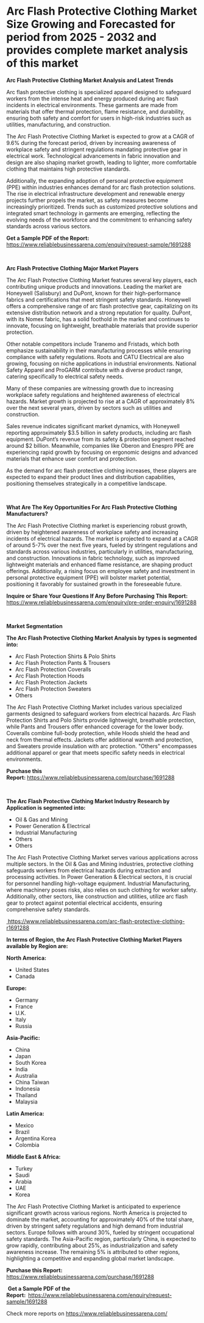 <p><h1>Arc Flash Protective Clothing Market Size Growing and Forecasted for period from 2025 - 2032 and provides complete market analysis of this market</h1></p><p><strong>Arc Flash Protective Clothing Market Analysis and Latest Trends</strong></p>
<p><p>Arc flash protective clothing is specialized apparel designed to safeguard workers from the intense heat and energy produced during arc flash incidents in electrical environments. These garments are made from materials that offer thermal protection, flame resistance, and durability, ensuring both safety and comfort for users in high-risk industries such as utilities, manufacturing, and construction.</p><p>The Arc Flash Protective Clothing Market is expected to grow at a CAGR of 9.6% during the forecast period, driven by increasing awareness of workplace safety and stringent regulations mandating protective gear in electrical work. Technological advancements in fabric innovation and design are also shaping market growth, leading to lighter, more comfortable clothing that maintains high protective standards. </p><p>Additionally, the expanding adoption of personal protective equipment (PPE) within industries enhances demand for arc flash protection solutions. The rise in electrical infrastructure development and renewable energy projects further propels the market, as safety measures become increasingly prioritized. Trends such as customized protective solutions and integrated smart technology in garments are emerging, reflecting the evolving needs of the workforce and the commitment to enhancing safety standards across various sectors.</p></p>
<p><strong>Get a Sample PDF of the Report:&nbsp;</strong> <a href="https://www.reliablebusinessarena.com/enquiry/request-sample/1691288?utm_campaign=2200&utm_medium=2&utm_source=Github&utm_content=ia&utm_term=10042025&utm_id=arc-flash-protective-clothing">https://www.reliablebusinessarena.com/enquiry/request-sample/1691288</a></p>
<p>&nbsp;</p>
<p><strong>Arc Flash Protective Clothing Major Market Players</strong></p>
<p><p>The Arc Flash Protective Clothing Market features several key players, each contributing unique products and innovations. Leading the market are Honeywell (Salisbury) and DuPont, known for their high-performance fabrics and certifications that meet stringent safety standards. Honeywell offers a comprehensive range of arc flash protective gear, capitalizing on its extensive distribution network and a strong reputation for quality. DuPont, with its Nomex fabric, has a solid foothold in the market and continues to innovate, focusing on lightweight, breathable materials that provide superior protection.</p><p>Other notable competitors include Tranemo and Fristads, which both emphasize sustainability in their manufacturing processes while ensuring compliance with safety regulations. Roots and CATU Electrical are also growing, focusing on niche applications in industrial environments. National Safety Apparel and ProGARM contribute with a diverse product range, catering specifically to electrical safety needs.</p><p>Many of these companies are witnessing growth due to increasing workplace safety regulations and heightened awareness of electrical hazards. Market growth is projected to rise at a CAGR of approximately 8% over the next several years, driven by sectors such as utilities and construction.</p><p>Sales revenue indicates significant market dynamics, with Honeywell reporting approximately $3.5 billion in safety products, including arc flash equipment. DuPont’s revenue from its safety & protection segment reached around $2 billion. Meanwhile, companies like Oberon and Enespro PPE are experiencing rapid growth by focusing on ergonomic designs and advanced materials that enhance user comfort and protection.</p><p>As the demand for arc flash protective clothing increases, these players are expected to expand their product lines and distribution capabilities, positioning themselves strategically in a competitive landscape.</p></p>
<p>&nbsp;</p>
<p><strong>What Are The Key Opportunities For Arc Flash Protective Clothing Manufacturers?</strong></p>
<p><p>The Arc Flash Protective Clothing market is experiencing robust growth, driven by heightened awareness of workplace safety and increasing incidents of electrical hazards. The market is projected to expand at a CAGR of around 5-7% over the next five years, fueled by stringent regulations and standards across various industries, particularly in utilities, manufacturing, and construction. Innovations in fabric technology, such as improved lightweight materials and enhanced flame resistance, are shaping product offerings. Additionally, a rising focus on employee safety and investment in personal protective equipment (PPE) will bolster market potential, positioning it favorably for sustained growth in the foreseeable future.</p></p>
<p><strong>Inquire or Share Your Questions If Any Before Purchasing This Report:</strong> <a href="https://www.reliablebusinessarena.com/enquiry/pre-order-enquiry/1691288?utm_campaign=2200&utm_medium=2&utm_source=Github&utm_content=ia&utm_term=10042025&utm_id=arc-flash-protective-clothing">https://www.reliablebusinessarena.com/enquiry/pre-order-enquiry/1691288</a></p>
<p>&nbsp;</p>
<p><strong>Market Segmentation</strong></p>
<p><strong>The Arc Flash Protective Clothing Market Analysis by types is segmented into:</strong></p>
<p><ul><li>Arc Flash Protection Shirts & Polo Shirts</li><li>Arc Flash Protection Pants & Trousers</li><li>Arc Flash Protection Coveralls</li><li>Arc Flash Protection Hoods</li><li>Arc Flash Protection Jackets</li><li>Arc Flash Protection Sweaters</li><li>Others</li></ul></p>
<p><p>The Arc Flash Protective Clothing Market includes various specialized garments designed to safeguard workers from electrical hazards. Arc Flash Protection Shirts and Polo Shirts provide lightweight, breathable protection, while Pants and Trousers offer enhanced coverage for the lower body. Coveralls combine full-body protection, while Hoods shield the head and neck from thermal effects. Jackets offer additional warmth and protection, and Sweaters provide insulation with arc protection. "Others" encompasses additional apparel or gear that meets specific safety needs in electrical environments.</p></p>
<p><strong>Purchase this Report:&nbsp;</strong><a href="https://www.reliablebusinessarena.com/purchase/1691288?utm_campaign=2200&utm_medium=2&utm_source=Github&utm_content=ia&utm_term=10042025&utm_id=arc-flash-protective-clothing">https://www.reliablebusinessarena.com/purchase/1691288</a></p>
<p>&nbsp;</p>
<p><strong>The Arc Flash Protective Clothing Market Industry Research by Application is segmented into:</strong></p>
<p><ul><li>Oil & Gas and Mining</li><li>Power Generation & Electrical</li><li>Industrial Manufacturing</li><li>Others</li><li>Others</li></ul></p>
<p><p>The Arc Flash Protective Clothing Market serves various applications across multiple sectors. In the Oil & Gas and Mining industries, protective clothing safeguards workers from electrical hazards during extraction and processing activities. In Power Generation & Electrical sectors, it is crucial for personnel handling high-voltage equipment. Industrial Manufacturing, where machinery poses risks, also relies on such clothing for worker safety. Additionally, other sectors, like construction and utilities, utilize arc flash gear to protect against potential electrical accidents, ensuring comprehensive safety standards.</p></p>
<p><a href="https://www.reliablebusinessarena.com/arc-flash-protective-clothing-r1691288?utm_campaign=2200&utm_medium=2&utm_source=Github&utm_content=ia&utm_term=10042025&utm_id=arc-flash-protective-clothing">&nbsp;https://www.reliablebusinessarena.com/arc-flash-protective-clothing-r1691288</a></p>
<p><strong>In terms of Region, the Arc Flash Protective Clothing Market Players available by Region are:</strong></p>
<p>
    <p> <strong> North America: </strong>
        <ul>
            <li>United States</li>
            <li>Canada</li>
        </ul>
        </p> 
    <p> <strong> Europe: </strong>
        <ul>
            <li>Germany</li>
            <li>France</li>
            <li>U.K.</li>
            <li>Italy</li>
            <li>Russia</li>
        </ul>
        </p> 
    <p> <strong> Asia-Pacific: </strong>
        <ul>
            <li>China</li>
            <li>Japan</li>
            <li>South Korea</li>
            <li>India</li>
            <li>Australia</li>
            <li>China Taiwan</li>
            <li>Indonesia</li>
            <li>Thailand</li>
            <li>Malaysia</li>
        </ul>
        </p> 
    <p> <strong> Latin America: </strong>
        <ul>
            <li>Mexico</li>
            <li>Brazil</li>
            <li>Argentina Korea</li>
            <li>Colombia</li>
        </ul>
        </p> 
    <p> <strong> Middle East & Africa: </strong>
        <ul>
            <li>Turkey</li>
            <li>Saudi</li>
            <li>Arabia</li>
            <li>UAE</li>
            <li>Korea</li>
        </ul>
    </p>
    </p>
<p><p>The Arc Flash Protective Clothing Market is anticipated to experience significant growth across various regions. North America is projected to dominate the market, accounting for approximately 40% of the total share, driven by stringent safety regulations and high demand from industrial sectors. Europe follows with around 30%, fueled by stringent occupational safety standards. The Asia-Pacific region, particularly China, is expected to grow rapidly, contributing about 25%, as industrialization and safety awareness increase. The remaining 5% is attributed to other regions, highlighting a competitive and expanding global market landscape.</p></p>
<p><strong>Purchase this Report: </strong><a href="https://www.reliablebusinessarena.com/purchase/1691288?utm_campaign=2200&utm_medium=2&utm_source=Github&utm_content=ia&utm_term=10042025&utm_id=arc-flash-protective-clothing">https://www.reliablebusinessarena.com/purchase/1691288</a></p>
<p>&nbsp;<strong>Get a Sample PDF of the Report:&nbsp;&nbsp;</strong><a href="https://www.reliablebusinessarena.com/enquiry/request-sample/1691288?utm_campaign=2200&utm_medium=2&utm_source=Github&utm_content=ia&utm_term=10042025&utm_id=arc-flash-protective-clothing">https://www.reliablebusinessarena.com/enquiry/request-sample/1691288</a></p>
<p><strong></strong></p>
<p>Check more reports on <a href="https://www.reliablebusinessarena.com/?utm_campaign=2200&utm_medium=2&utm_source=Github&utm_content=ia&utm_term=10042025&utm_id=arc-flash-protective-clothing">https://www.reliablebusinessarena.com/</a></p>